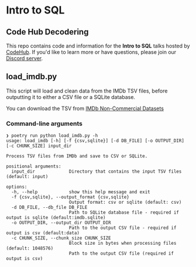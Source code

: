 # Intro to SQL

## Code Hub Decodering

This repo contains code and information for the **Intro to SQL** talks hosted by [CodeHub](https://www.codehub.org.uk). If you'd like to learn more or have questions, please join our [Discord server](https://discord.gg/pQMc4AAHuj).

## load_imdb.py

This script will load and clean data from the IMDb TSV files, before outputting it to either a CSV
file or a SQLite database.

You can download the TSV from [IMDb Non-Commercial Datasets](https://developer.imdb.com/non-commercial-datasets/)

### Command-line arguments

``` shell
❯ poetry run python load_imdb.py -h
usage: load_imdb [-h] [-f {csv,sqlite}] [-d DB_FILE] [-o OUTPUT_DIR] [-c CHUNK_SIZE] input_dir

Process TSV files from IMDb and save to CSV or SQLite.

positional arguments:
  input_dir             Directory that contains the input TSV files (default: input)

options:
  -h, --help            show this help message and exit
  -f {csv,sqlite}, --output_format {csv,sqlite}
                        Output format: csv or sqlite (default: csv)
  -d DB_FILE, --db_file DB_FILE
                        Path to SQLite database file - required if output is sqlite (default:imdb.sqlite)
  -o OUTPUT_DIR, --output_dir OUTPUT_DIR
                        Path to the output CSV file - required if output is csv (default:data)
  -c CHUNK_SIZE, --chunk_size CHUNK_SIZE
                        Block size in bytes when processing files (default: 1048576)
                        Path to the output CSV file (required if output is csv)
```
